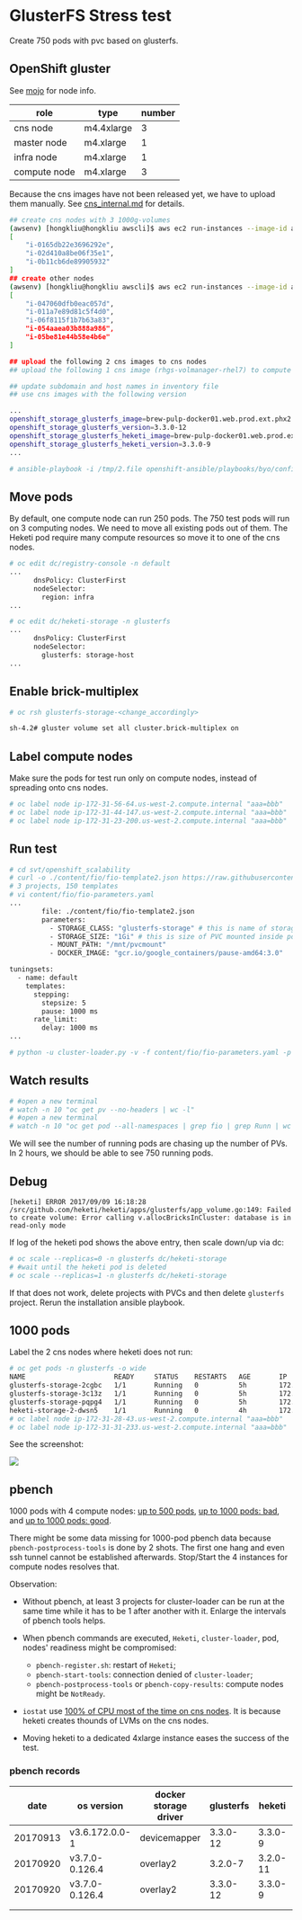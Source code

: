 # GlusterFS Stress test

Create 750 pods with pvc based on glusterfs.

## OpenShift gluster

See [mojo](https://mojo.redhat.com/docs/DOC-1138715) for node info.

| role         | type       | number |
|--------------|------------|--------|
| cns node     | m4.4xlarge | 3      |
| master node  | m4.xlarge  | 1      |
| infra node   | m4.xlarge  | 1      |
| compute node | m4.xlarge  | 3      |


Because the cns images have not been released yet, we have to upload them
manually. See [cns_internal.md](../storage/cns_internal.md) for details.

```sh
## create cns nodes with 3 1000g-volumes
(awsenv) [hongkliu@hongkliu awscli]$ aws ec2 run-instances --image-id ami-6ca0ba15     --security-group-ids sg-5c5ace38 --count 3 --instance-type m4.4xlarge --key-name id_rsa_perf     --subnet subnet-4879292d  --block-device-mappings "[{\"DeviceName\":\"/dev/sdb\", \"Ebs\":{\"VolumeSize\": 60}},{\"DeviceName\":\"/dev/sdf\", \"Ebs\":{\"VolumeSize\": 1000}},{\"DeviceName\":\"/dev/sdg\", \"Ebs\":{\"VolumeSize\": 1000}},{\"DeviceName\":\"/dev/sdh\", \"Ebs\":{\"VolumeSize\": 1000}}]"     --query 'Instances[*].InstanceId'     --tag-specifications="[{\"ResourceType\":\"instance\",\"Tags\":[{\"Key\":\"Name\",\"Value\":\"qe-hongkliu-bbb-test-0909\"}]}]"
[
    "i-0165db22e3696292e",
    "i-02d410a8be06f35e1",
    "i-0b11cb6de89905932"
]
## create other nodes
(awsenv) [hongkliu@hongkliu awscli]$ aws ec2 run-instances --image-id ami-6ca0ba15     --security-group-ids sg-5c5ace38 --count 5 --instance-type m4.xlarge --key-name id_rsa_perf     --subnet subnet-4879292d  --block-device-mappings "[{\"DeviceName\":\"/dev/sdb\", \"Ebs\":{\"VolumeSize\": 60}}]"     --query 'Instances[*].InstanceId'     --tag-specifications="[{\"ResourceType\":\"instance\",\"Tags\":[{\"Key\":\"Name\",\"Value\":\"qe-hongkliu-bbb-test-0909\"}]}]"
[
    "i-047060dfb0eac057d",
    "i-011a7e89d81c5f4d0",
    "i-06f8115f1b7b63a83",
    "i-054aaea03b888a986",
    "i-05be81e44b58e4b6e"
]

## upload the following 2 cns images to cns nodes
## upload the following 1 cns image (rhgs-volmanager-rhel7) to compute nodes

## update subdomain and host names in inventory file
## use cns images with the following version

...
openshift_storage_glusterfs_image=brew-pulp-docker01.web.prod.ext.phx2.redhat.com:8888/rhgs3/rhgs-server-rhel7
openshift_storage_glusterfs_version=3.3.0-12
openshift_storage_glusterfs_heketi_image=brew-pulp-docker01.web.prod.ext.phx2.redhat.com:8888/rhgs3/rhgs-volmanager-rhel7
openshift_storage_glusterfs_heketi_version=3.3.0-9
...

# ansible-playbook -i /tmp/2.file openshift-ansible/playbooks/byo/config.yml
```

## Move pods

By default, one compute node can run 250 pods.
The 750 test pods will run on 3 computing nodes. We need to move all existing
pods out of them. The Heketi pod require many compute resources so move it
to one of the cns nodes.

```sh
# oc edit dc/registry-console -n default
...
      dnsPolicy: ClusterFirst
      nodeSelector:
        region: infra
...

# oc edit dc/heketi-storage -n glusterfs
...
      dnsPolicy: ClusterFirst
      nodeSelector:
        glusterfs: storage-host
...
```

## Enable brick-multiplex

```sh
# oc rsh glusterfs-storage-<change_accordingly>

sh-4.2# gluster volume set all cluster.brick-multiplex on
```


## Label compute nodes
Make sure the pods for test run only on compute nodes, instead of spreading
onto cns nodes.

```sh
# oc label node ip-172-31-56-64.us-west-2.compute.internal "aaa=bbb"
# oc label node ip-172-31-44-147.us-west-2.compute.internal "aaa=bbb"
# oc label node ip-172-31-23-200.us-west-2.compute.internal "aaa=bbb"
```

## Run test

```sh
# cd svt/openshift_scalability
# curl -o ./content/fio/fio-template2.json https://raw.githubusercontent.com/hongkailiu/svt-case-doc/master/files/fio-template2.json
# 3 projects, 150 templates
# vi content/fio/fio-parameters.yaml
...
        file: ./content/fio/fio-template2.json
        parameters:
          - STORAGE_CLASS: "glusterfs-storage" # this is name of storage class to use
          - STORAGE_SIZE: "1Gi" # this is size of PVC mounted inside pod
          - MOUNT_PATH: "/mnt/pvcmount"
          - DOCKER_IMAGE: "gcr.io/google_containers/pause-amd64:3.0"

tuningsets:
  - name: default
    templates:
      stepping:
        stepsize: 5
        pause: 1000 ms
      rate_limit:
        delay: 1000 ms
...

# python -u cluster-loader.py -v -f content/fio/fio-parameters.yaml -p 1
```

## Watch results

```sh
# #open a new terminal
# watch -n 10 "oc get pv --no-headers | wc -l"
# #open a new terminal
# watch -n 10 "oc get pod --all-namespaces | grep fio | grep Runn | wc -l"
```

We will see the number of running pods are chasing up the number of PVs.
In 2 hours, we should be able to see 750 running pods.

## Debug

```
[heketi] ERROR 2017/09/09 16:18:28 /src/github.com/heketi/heketi/apps/glusterfs/app_volume.go:149: Failed to create volume: Error calling v.allocBricksInCluster: database is in read-only mode
```

If log of the heketi pod shows the above entry, then scale down/up via dc:

```sh
# oc scale --replicas=0 -n glusterfs dc/heketi-storage
# #wait until the heketi pod is deleted
# oc scale --replicas=1 -n glusterfs dc/heketi-storage
```

If that does not work, delete projects with PVCs and then delete
<code>glusterfs</code> project. Rerun the installation ansible playbook.

## 1000 pods
Label the 2 cns nodes where heketi does not run:

```sh
# oc get pods -n glusterfs -o wide
NAME                      READY     STATUS    RESTARTS   AGE       IP              NODE
glusterfs-storage-2cgbc   1/1       Running   0          5h        172.31.28.43    ip-172-31-28-43.us-west-2.compute.internal
glusterfs-storage-3c13z   1/1       Running   0          5h        172.31.1.45     ip-172-31-1-45.us-west-2.compute.internal
glusterfs-storage-pqpg4   1/1       Running   0          5h        172.31.31.233   ip-172-31-31-233.us-west-2.compute.internal
heketi-storage-2-dwsn5    1/1       Running   0          4h        172.20.1.3      ip-172-31-1-45.us-west-2.compute.internal
# oc label node ip-172-31-28-43.us-west-2.compute.internal "aaa=bbb"
# oc label node ip-172-31-31-233.us-west-2.compute.internal "aaa=bbb"
```

See the screenshot:

![](https://github.com/hongkailiu/svt-case-doc/raw/master/files/glusterfs_stress.png)

## pbench

1000 pods with 4 compute nodes: [up to 500 pods](http://pbench.perf.lab.eng.bos.redhat.com/results/EC2::ip-172-31-26-166/),
[up to 1000 pods: bad](http://pbench.perf.lab.eng.bos.redhat.com/results/EC2::ip-172-31-38-67/), and [up to 1000 pods: good](http://pbench.perf.lab.eng.bos.redhat.com/results/EC2::ip-172-31-15-147/).

There might be some data missing for 1000-pod pbench data because <code>pbench-postprocess-tools</code>
is done by 2 shots. The first one hang and even ssh tunnel cannot be established afterwards. Stop/Start
the 4 instances for compute nodes resolves that.

Observation:

* Without pbench, at least 3 projects for cluster-loader can be run at the same time while it has to be 1 after another with it.
Enlarge the intervals of pbench tools helps.
* When pbench commands are executed, <code>Heketi</code>, <code>cluster-loader</code>,
pod, nodes' readiness might be compromised:

    * <code>pbench-register.sh</code>: restart of <code>Heketi</code>;
    * <code>pbench-start-tools</code>: connection denied of <code>cluster-loader</code>;
    * <code>pbench-postprocess-tools</code> or <code>pbench-copy-results</code>: compute nodes might be <code>NotReady</code>.

* <code>iostat</code> use [100% of CPU most of the time on cns nodes](http://pbench.perf.lab.eng.bos.redhat.com/results/EC2::ip-172-31-26-166/hk-glusterfs-stress-a/tools-default/ip-172-31-28-89.us-west-2.compute.internal/pidstat/cpu_usage.html). It is because heketi creates thounds of LVMs on the cns nodes.
* Moving heketi to a dedicated 4xlarge instance eases the success of the test.

### pbench records

| date     | os version     | docker storage driver | glusterfs | heketi | released | #pod | pbench data                                                                      |
|----------|----------------|-----------------------|-------------------------|----------------------|-------------------|------|----------------------------------------------------------------------------------|
| 20170913 | v3.6.172.0.0-1 | devicemapper          | 3.3.0-12                | 3.3.0-9              | no                | 1000 | [link](http://pbench.perf.lab.eng.bos.redhat.com/results/EC2::ip-172-31-15-147/) |
| 20170920 | v3.7.0-0.126.4 | overlay2              | 3.2.0-7                 | 3.2.0-11             | yes               | 779  | [link](http://pbench.perf.lab.eng.bos.redhat.com/results/EC2::ip-172-31-49-191/) or [link-ex](http://perf-infra.ec2.breakage.org/pbench/results/ip-172-31-49-191/)                                                                                 |
| 20170920 | v3.7.0-0.126.4 | overlay2              | 3.3.0-12                | 3.3.0-9              | no                | 1000 | [link](http://pbench.perf.lab.eng.bos.redhat.com/results/EC2::ip-172-31-51-204/) or [link-ex](http://perf-infra.ec2.breakage.org/pbench/results/ip-172-31-51-204/)                                                                         |
|          |                |                       |                         |                      |                   |      |                                                                                  |
|          |                |                       |                         |                      |                   |      |                                                                                  |
